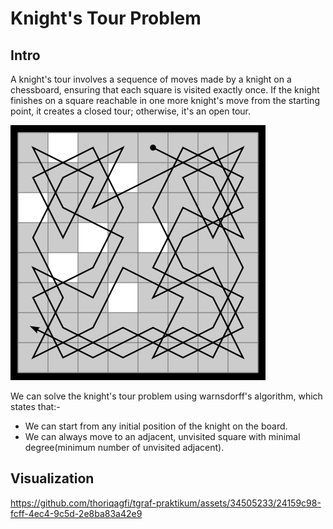# Knight's Tour Problem

## Intro
A knight's tour involves a sequence of moves made by a knight on a chessboard, ensuring that each square is visited exactly once. If the knight finishes on a square reachable in one more knight's move from the starting point, it creates a closed tour; otherwise, it's an open tour.

![hallo](/assets/lsqsfhxw.bmp)

We can solve the knight's tour problem using warnsdorff's algorithm, which states that:-

- We can start from any initial position of the knight on the board.
- We can always move to an adjacent, unvisited square with minimal degree(minimum number of unvisited adjacent).


## Visualization

https://github.com/thoriqagfi/tgraf-praktikum/assets/34505233/24159c98-fcff-4ec4-9c5d-2e8ba83a42e9

